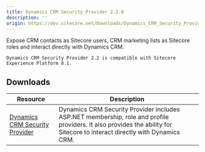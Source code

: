 ```yaml
---
title: Dynamics CRM Security Provider 2.2.0
description: ''
origin: https://dev.sitecore.net/Downloads/Dynamics_CRM_Security_Provider/2_2/Dynamics_CRM_Security_Provider_2_2_0.aspx
---
```


Expose CRM contacts as Sitecore users, CRM marketing lists as Sitecore roles and interact directly with Dynamics CRM.

`Dynamics CRM Security Provider 2.2 is compatible with Sitecore Experience Platform 8.1.`

## Downloads

 | Resource | Description |
 | --- | --- |
 | [Dynamics CRM Security Provider](https://scdp.blob.core.windows.net/downloads/Dynamics%20CRM%20Security%20Provider/2%202/Dynamics%20CRM%20Security%20Provider%202%202%200/Secure/Microsoft%20Dynamics%20CRM%20Security%20Provider%202.2.0%20rev.%20160111.zip) | Dynamics CRM Security Provider includes ASP.NET membership, role and profile providers. It also provides the ability for Sitecore to interact directly with Dynamics CRM. |